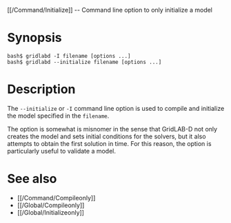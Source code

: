 [[/Command/Initialize]] -- Command line option to only initialize a model

# Synopsis
~~~
bash$ gridlabd -I filename [options ...]
bash$ gridlabd --initialize filename [options ...]
~~~

# Description

The `--initialize` or `-I` command line option is used to compile and initialize the model specified in the `filename`.

The option is somewhat is misnomer in the sense that GridLAB-D not only creates the model and sets initial conditions for the solvers, but it also attempts to obtain the first solution in time.  For this reason, the option is particularly useful to validate a model.

# See also

* [[/Command/Compileonly]]
* [[/Global/Compileonly]]
* [[/Global/Initializeonly]]
